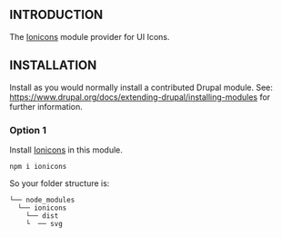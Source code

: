 ## INTRODUCTION

The [Ionicons](https://ionic.io/ionicons) module provider for UI Icons.

## INSTALLATION

Install as you would normally install a contributed Drupal module.
See: https://www.drupal.org/docs/extending-drupal/installing-modules for further
information.

### Option 1

Install [Ionicons](https://www.npmjs.com/package/ionicons) in this module.

```shell
npm i ionicons
```

So your folder structure is:

```
└── node_modules
  └── ionicons
    └── dist
    └  ── svg
```
